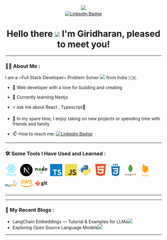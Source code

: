 <div id="header" align="center">
  <img src="https://media.giphy.com/media/ahVlmHJzTMxygUxUou/giphy.gif" width="200"/>
  <div id="badges">
    <a href="https://www.linkedin.com/in/giri-dharan-667163260/">
      <img src="https://img.shields.io/badge/LinkedIn-blue?style=for-the-badge&logo=linkedin&logoColor=white" alt="LinkedIn Badge"/>
    </a>
  </div>
  <h1>
    Hello there
    <img src="https://media.giphy.com/media/hvRJCLFzcasrR4ia7z/giphy.gif" width="30px"/>
    I'm Giridharan, pleased to meet you!
  </h1>
</div>

---

### :man_technologist: About Me :
I am a ~Full Stack Developer~ Problem Solver <img src="https://media.giphy.com/media/WUlplcMpOCEmTGBtBW/giphy.gif" width="30"> from India 🇮🇳.

- 🔧 Web developer with a love for building and creating 
- 🚀 Currently learning Nextjs
- :zap: ask me about React , Typescript💙
- :telescope: In my spare time, I enjoy taking on new projects or spending time with friends and family

- :mailbox: How to reach me: [![Linkedin Badge](https://img.shields.io/badge/-LinkedIn-blue?style=flat&logo=Linkedin&logoColor=white)](https://www.linkedin.com/in/giri-dharan-667163260/)


---

### :hammer_and_wrench: Some Tools I Have Used and Learned :
<div>
  <img src="https://github.com/devicons/devicon/blob/master/icons/react/react-original-wordmark.svg" title="React" alt="React" width="40" height="40"/>&nbsp;
   <img src="https://github.com/devicons/devicon/blob/master/icons/nextjs/nextjs-original.svg" title="Nextjs" alt="Nextjs" width="40" height="40"/>&nbsp;
  <img src="https://github.com/devicons/devicon/blob/master/icons/nodejs/nodejs-original-wordmark.svg" title="NodeJS" alt="NodeJS" width="40" height="40"/>&nbsp;
    <img src="https://github.com/devicons/devicon/blob/master/icons/typescript/typescript-original.svg" title="Typescript" alt="Typescript" width="40" height="40"/>&nbsp;
  <img src="https://github.com/devicons/devicon/blob/master/icons/javascript/javascript-original.svg" title="JavaScript" alt="JavaScript" width="40" height="40"/>&nbsp;
  <img src="https://github.com/devicons/devicon/blob/master/icons/python/python-original.svg" title="Python" alt="Python" width="40" height="40"/>&nbsp;
  <img src="https://github.com/devicons/devicon/blob/master/icons/html5/html5-original.svg" title="HTML5" alt="HTML" width="40" height="40"/>&nbsp;
    <img src="https://github.com/devicons/devicon/blob/master/icons/css3/css3-plain-wordmark.svg"  title="CSS3" alt="CSS" width="40" height="40"/>&nbsp;
  <img src="https://github.com/devicons/devicon/blob/master/icons/mongodb/mongodb-original-wordmark.svg" title="MongoDB"  alt="MongoDB" width="40" height="40"/>&nbsp;
  <img src="https://github.com/devicons/devicon/blob/master/icons/firebase/firebase-plain-wordmark.svg" title="Firebase" alt="Firebase" width="40" height="40"/>&nbsp;
  <img src="https://github.com/devicons/devicon/blob/master/icons/mysql/mysql-original-wordmark.svg" title="MySQL"  alt="MySQL" width="40" height="40"/>&nbsp;
  <img src="https://github.com/devicons/devicon/blob/master/icons/amazonwebservices/amazonwebservices-plain-wordmark.svg" title="AWS" alt="AWS" width="40" height="40"/>&nbsp;
  <img src="https://github.com/devicons/devicon/blob/master/icons/git/git-original-wordmark.svg" title="Git" alt="Git" width="40" height="40"/>
</div>

---
---

### :pencil: My Recent Blogs :

- LangChain Embeddings — Tutorial & Examples for LLMs<a href="https://medium.com/@giri.2004k/langchain-embeddings-tutorial-examples-for-llms-1d1f75460025"><img src="https://miro.medium.com/v2/resize:fit:720/format:webp/0*DvGSuQ6J5oOQbDEE"/></a>
- Exploring Open Source Language Models<a href="https://medium.com/@giri.2004k/exploring-open-source-language-models-bc4e5c813900"><img src="https://miro.medium.com/v2/resize:fit:720/format:webp/1*k__CTGxidPAP5G7n-1SICw.jpeg"/></a>


---


</div> 
